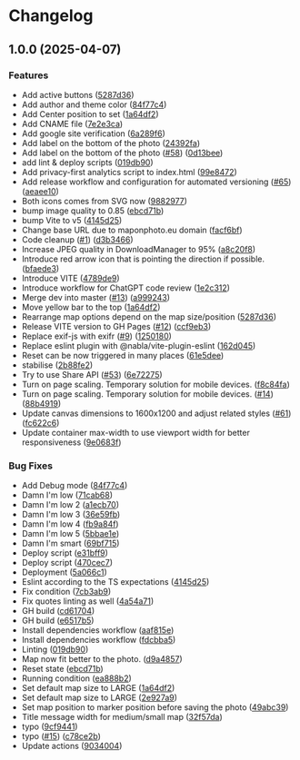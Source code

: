 # Changelog

## 1.0.0 (2025-04-07)


### Features

* Add active buttons ([5287d36](https://github.com/Bigismall/maponphoto/commit/5287d36e039b99db503f7b7cc7ea8180ec4ccf1e))
* Add author and theme color ([84f77c4](https://github.com/Bigismall/maponphoto/commit/84f77c49e2c67636fc21d0df515c12d9aea62e0e))
* Add Center position to set ([1a64df2](https://github.com/Bigismall/maponphoto/commit/1a64df22864b3c13d008ae3d0b273b8e3c9d288e))
* Add CNAME file ([7e2e3ca](https://github.com/Bigismall/maponphoto/commit/7e2e3caa50d53420f46b45ab9f7e35acf21bd979))
* Add google site verification ([6a289f6](https://github.com/Bigismall/maponphoto/commit/6a289f61020440c2cd588718baa9aa2418b37678))
* Add label on the bottom of the photo ([24392fa](https://github.com/Bigismall/maponphoto/commit/24392fafcf3a8e57327f64bc5aa45bac1c795069))
* Add label on the bottom of the photo ([#58](https://github.com/Bigismall/maponphoto/issues/58)) ([0d13bee](https://github.com/Bigismall/maponphoto/commit/0d13beeefe5a1c3791ebd196e9d1a3eafbd3aabc))
* add lint & deploy scripts ([019db90](https://github.com/Bigismall/maponphoto/commit/019db90c60d92f8fca251ab7b8d8d0b7b42a8c80))
* Add privacy-first analytics script to index.html ([99e8472](https://github.com/Bigismall/maponphoto/commit/99e8472f60111bf442038ff419f76b9434ff8929))
* Add release workflow and configuration for automated versioning ([#65](https://github.com/Bigismall/maponphoto/issues/65)) ([aeaee10](https://github.com/Bigismall/maponphoto/commit/aeaee10c110c961385480c987dfcec78f4a0acbd))
* Both icons comes from SVG now ([9882977](https://github.com/Bigismall/maponphoto/commit/98829778e82f9916589c45be4fe547864ef64192))
* bump image quality to 0.85 ([ebcd71b](https://github.com/Bigismall/maponphoto/commit/ebcd71b21d5994de68f01abe8686367ddba7531f))
* bump Vite to v5 ([4145d25](https://github.com/Bigismall/maponphoto/commit/4145d252aa834b7b51bcc802cd709cbe41ea2579))
* Change base URL due to maponphoto.eu domain ([facf6bf](https://github.com/Bigismall/maponphoto/commit/facf6bfdc04dee35e7079bb2ac2c5213613e6e5e))
* Code cleanup ([#1](https://github.com/Bigismall/maponphoto/issues/1)) ([d3b3466](https://github.com/Bigismall/maponphoto/commit/d3b346603fae6c5833b4737b0b7bd153c23c71d2))
* Increase JPEG quality in DownloadManager to 95% ([a8c20f8](https://github.com/Bigismall/maponphoto/commit/a8c20f867eaad5039cbfd38bc59133b073364315))
* Introduce red arrow icon that is pointing the direction if possible. ([bfaede3](https://github.com/Bigismall/maponphoto/commit/bfaede3df2cb255f9bb68db4181d65bc464367d9))
* Introduce VITE ([4789de9](https://github.com/Bigismall/maponphoto/commit/4789de93fcee668a79743c0617e51c7ff6d9c83a))
* Introduce workflow for ChatGPT code review ([1e2c312](https://github.com/Bigismall/maponphoto/commit/1e2c312783278babd01a00026484ae548b781b86))
* Merge dev into master ([#13](https://github.com/Bigismall/maponphoto/issues/13)) ([a999243](https://github.com/Bigismall/maponphoto/commit/a9992430b1a1e3a59ab628bbd5fd1c7c0b1fa857))
* Move yellow bar to the top ([1a64df2](https://github.com/Bigismall/maponphoto/commit/1a64df22864b3c13d008ae3d0b273b8e3c9d288e))
* Rearrange map options depend on the map size/position ([5287d36](https://github.com/Bigismall/maponphoto/commit/5287d36e039b99db503f7b7cc7ea8180ec4ccf1e))
* Release VITE version to GH Pages ([#12](https://github.com/Bigismall/maponphoto/issues/12)) ([ccf9eb3](https://github.com/Bigismall/maponphoto/commit/ccf9eb3b7427b9781e5a023de7053f9f30c4d25b))
* Replace  exif-js with exifr ([#9](https://github.com/Bigismall/maponphoto/issues/9)) ([1250180](https://github.com/Bigismall/maponphoto/commit/1250180a9889585f897a66e451af026a2d5eab29))
* Replace eslint plugin with @nabla/vite-plugin-eslint ([162d045](https://github.com/Bigismall/maponphoto/commit/162d045e54fb88c2f537f683675e5f640477821b))
* Reset can be now triggered in many places ([61e5dee](https://github.com/Bigismall/maponphoto/commit/61e5deea546c2d4ec98dab7e1b1a71da8fc139fa))
* stabilise ([2b88fe2](https://github.com/Bigismall/maponphoto/commit/2b88fe269d514628b5e522c76559af1a48d56a09))
* Try to use Share API ([#53](https://github.com/Bigismall/maponphoto/issues/53)) ([6e72275](https://github.com/Bigismall/maponphoto/commit/6e72275756b22d96780b3080e4ef4e23bdd45f6d))
* Turn on page scaling. Temporary solution for mobile devices. ([f8c84fa](https://github.com/Bigismall/maponphoto/commit/f8c84fa41ad3ef5f81e074f60a57fcc8bf147713))
* Turn on page scaling. Temporary solution for mobile devices. ([#14](https://github.com/Bigismall/maponphoto/issues/14)) ([88b4919](https://github.com/Bigismall/maponphoto/commit/88b4919fbb469c7fcbb83bfb724a29391a4354b6))
* Update canvas dimensions to 1600x1200 and adjust related styles ([#61](https://github.com/Bigismall/maponphoto/issues/61)) ([fc622c6](https://github.com/Bigismall/maponphoto/commit/fc622c61fa14e46e6871f2372303a5293574a8c8))
* Update container max-width to use viewport width for better responsiveness ([9e0683f](https://github.com/Bigismall/maponphoto/commit/9e0683f253578b41ab1614451b35cdfed87cd341))


### Bug Fixes

* Add Debug mode ([84f77c4](https://github.com/Bigismall/maponphoto/commit/84f77c49e2c67636fc21d0df515c12d9aea62e0e))
* Damn I'm low ([71cab68](https://github.com/Bigismall/maponphoto/commit/71cab6822a6a8b067d75b038fe6d79406b45b236))
* Damn I'm low 2 ([a1ecb70](https://github.com/Bigismall/maponphoto/commit/a1ecb708ac41082c77fee34430133e876ed5dbe5))
* Damn I'm low 3 ([36e59fb](https://github.com/Bigismall/maponphoto/commit/36e59fb141b8445986bc83835cc1047c2a19fbf0))
* Damn I'm low 4 ([fb9a84f](https://github.com/Bigismall/maponphoto/commit/fb9a84fe2769eb56f7c42cd6c9526fd2a91142b8))
* Damn I'm low 5 ([5bbae1e](https://github.com/Bigismall/maponphoto/commit/5bbae1e701d15f216b1045e4f518a5fefd2948a1))
* Damn I'm smart ([69bf715](https://github.com/Bigismall/maponphoto/commit/69bf7159f00938f9c2b56fae5be899ce41eeaed6))
* Deploy script ([e31bff9](https://github.com/Bigismall/maponphoto/commit/e31bff937f63d282c66496946457489c5231bc29))
* Deploy script ([470cec7](https://github.com/Bigismall/maponphoto/commit/470cec7224c7fcf96c0b8a93c358b0b792d558a8))
* Deployment ([5a066c1](https://github.com/Bigismall/maponphoto/commit/5a066c1d52e931358fb422cae778546f06d86bf2))
* Eslint according to the TS expectations ([4145d25](https://github.com/Bigismall/maponphoto/commit/4145d252aa834b7b51bcc802cd709cbe41ea2579))
* Fix condition ([7cb3ab9](https://github.com/Bigismall/maponphoto/commit/7cb3ab98581099e107253042bba042168e43e1c5))
* Fix quotes linting as well ([4a54a71](https://github.com/Bigismall/maponphoto/commit/4a54a71473326fbb7222aa16702fbaf8f2b891f6))
* GH build ([cd61704](https://github.com/Bigismall/maponphoto/commit/cd617043b020adfd40de52f883a35a908d4e20fd))
* GH build ([e6517b5](https://github.com/Bigismall/maponphoto/commit/e6517b52da21a0139e96e4e34f111c6711922873))
* Install dependencies workflow ([aaf815e](https://github.com/Bigismall/maponphoto/commit/aaf815e4489abb09c8dbb318206e399a6103a046))
* Install dependencies workflow ([fdcbba5](https://github.com/Bigismall/maponphoto/commit/fdcbba56f40bfd3a06ed64fff323cf0d6b87d354))
* Linting ([019db90](https://github.com/Bigismall/maponphoto/commit/019db90c60d92f8fca251ab7b8d8d0b7b42a8c80))
* Map now fit better to the photo. ([d9a4857](https://github.com/Bigismall/maponphoto/commit/d9a4857a43f1ff5e87fd964d041be49ab40285a5))
* Reset state ([ebcd71b](https://github.com/Bigismall/maponphoto/commit/ebcd71b21d5994de68f01abe8686367ddba7531f))
* Running condition ([ea888b2](https://github.com/Bigismall/maponphoto/commit/ea888b2ad396bf9a2942dd562f2b4710470ab3f0))
* Set default map size to LARGE ([1a64df2](https://github.com/Bigismall/maponphoto/commit/1a64df22864b3c13d008ae3d0b273b8e3c9d288e))
* Set default map size to LARGE ([2e927a9](https://github.com/Bigismall/maponphoto/commit/2e927a912ad096b94e5a6891eda7f5da93bce609))
* Set map position to marker position before saving the photo ([49abc39](https://github.com/Bigismall/maponphoto/commit/49abc3939bfb7b95e7819ba93dced9f0316d3e90))
* Title message width for medium/small map ([32f57da](https://github.com/Bigismall/maponphoto/commit/32f57da6a86f33a26ae845a69d584d14802d8333))
* typo ([9cf9441](https://github.com/Bigismall/maponphoto/commit/9cf94415dd724466b8163377999eb17e7ea3ccc6))
* typo ([#15](https://github.com/Bigismall/maponphoto/issues/15)) ([c78ce2b](https://github.com/Bigismall/maponphoto/commit/c78ce2b00df19cfa6a85bfabe092f9a0cdf13472))
* Update actions ([9034004](https://github.com/Bigismall/maponphoto/commit/9034004ad0d6b650a4a27d93608256cfdff2fce4))
